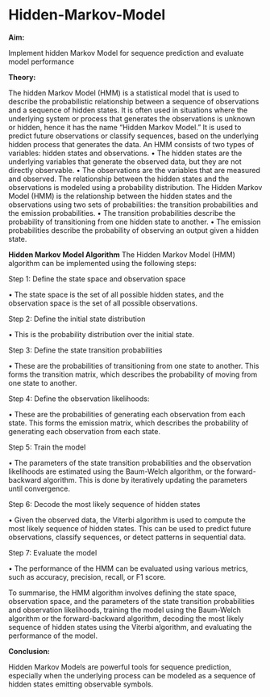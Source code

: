 # Hidden-Markov-Model


**Aim:** 

Implement hidden Markov Model for sequence prediction and evaluate model performance

**Theory:**

The hidden Markov Model (HMM) is a statistical model that is used to describe the probabilistic relationship between a sequence of observations and a sequence of hidden states. It is often used in situations where the underlying system or process that generates the observations is unknown or hidden, hence it has the name “Hidden Markov Model.” 
It is used to predict future observations or classify sequences, based on the underlying hidden process that generates the data.
An HMM consists of two types of variables: hidden states and observations.
  •	The hidden states are the underlying variables that generate the observed data, but they are not directly observable.
  •	The observations are the variables that are measured and observed. 
The relationship between the hidden states and the observations is modeled using a probability distribution. The Hidden Markov Model (HMM) is the relationship between the hidden states and the observations using two sets of probabilities: the transition probabilities and the emission probabilities. 
  •	The transition probabilities describe the probability of transitioning from one hidden state to another.
  •	The emission probabilities describe the probability of observing an output given a hidden state.
  
**Hidden Markov Model Algorithm**
The Hidden Markov Model (HMM) algorithm can be implemented using the following steps:

Step 1: Define the state space and observation space

  •	The state space is the set of all possible hidden states, and the observation space is the set of all possible observations.
  
Step 2: Define the initial state distribution

  •	This is the probability distribution over the initial state.
  
Step 3: Define the state transition probabilities

  •	 These are the probabilities of transitioning from one state to another. This forms the transition matrix, which describes the probability of moving from one state to another.
  
Step 4: Define the observation likelihoods: 

  •	These are the probabilities of generating each observation from each state. This forms the emission matrix, which describes the probability of generating each observation from each state.
  
Step 5: Train the model

  •	The parameters of the state transition probabilities and the observation likelihoods are estimated using the Baum-Welch algorithm, or the forward-backward algorithm. This is done by iteratively updating the parameters until convergence.
  
Step 6: Decode the most likely sequence of hidden states

  •	Given the observed data, the Viterbi algorithm is used to compute the most likely sequence of hidden states. This can be used to predict future observations, classify sequences, or detect patterns in sequential data.
  
Step 7: Evaluate the model

  •	The performance of the HMM can be evaluated using various metrics, such as accuracy, precision, recall, or F1 score.
  
To summarise, the HMM algorithm involves defining the state space, observation space, and the parameters of the state transition probabilities and observation likelihoods, training the model using the Baum-Welch algorithm or the forward-backward algorithm, decoding the most likely sequence of hidden states using the Viterbi algorithm, and evaluating the performance of the model.


**Conclusion:**

Hidden Markov Models are powerful tools for sequence prediction, especially when the underlying process can be modeled as a sequence of hidden states emitting observable symbols.

